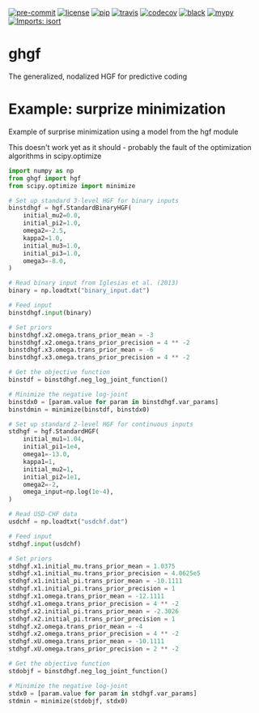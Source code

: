[![pre-commit](https://img.shields.io/badge/pre--commit-enabled-brightgreen?logo=pre-commit&logoColor=white)](https://github.com/pre-commit/pre-commit) [![license](https://img.shields.io/badge/License-GPL%20v3-blue.svg)](https://github.com/LegrandNico/metadPy/blob/master/LICENSE) [![pip](https://badge.fury.io/py/metadPy.svg)](https://badge.fury.io/py/metadPy) [![travis](https://travis-ci.com/LegrandNico/ghgf.svg?branch=master)](https://travis-ci.com/LegandNico/ghgf) [![codecov](https://codecov.io/gh/LegrandNico/ghgf/branch/master/graph/badge.svg)](https://codecov.io/gh/LegrandNico/ghgf) [![black](https://img.shields.io/badge/code%20style-black-000000.svg)](https://github.com/psf/black) [![mypy](http://www.mypy-lang.org/static/mypy_badge.svg)](http://mypy-lang.org/) [![Imports: isort](https://img.shields.io/badge/%20imports-isort-%231674b1?style=flat&labelColor=ef8336)](https://pycqa.github.io/isort/)


# ghgf
The generalized, nodalized HGF for predictive coding


# Example: surprize minimization
Example of surprise minimization using a model from the hgf module

This doesn't work yet as it should - probably the fault of the
optimization algorithms in scipy.optimize

```python
import numpy as np
from ghgf import hgf
from scipy.optimize import minimize

# Set up standard 3-level HGF for binary inputs
binstdhgf = hgf.StandardBinaryHGF(
    initial_mu2=0.0,
    initial_pi2=1.0,
    omega2=-2.5,
    kappa2=1.0,
    initial_mu3=1.0,
    initial_pi3=1.0,
    omega3=-8.0,
)

# Read binary input from Iglesias et al. (2013)
binary = np.loadtxt("binary_input.dat")

# Feed input
binstdhgf.input(binary)

# Set priors
binstdhgf.x2.omega.trans_prior_mean = -3
binstdhgf.x2.omega.trans_prior_precision = 4 ** -2
binstdhgf.x3.omega.trans_prior_mean = -6
binstdhgf.x3.omega.trans_prior_precision = 4 ** -2

# Get the objective function
binstdf = binstdhgf.neg_log_joint_function()

# Minimize the negative log-joint
binstdx0 = [param.value for param in binstdhgf.var_params]
binstdmin = minimize(binstdf, binstdx0)

# Set up standard 2-level HGF for continuous inputs
stdhgf = hgf.StandardHGF(
    initial_mu1=1.04,
    initial_pi1=1e4,
    omega1=-13.0,
    kappa1=1,
    initial_mu2=1,
    initial_pi2=1e1,
    omega2=-2,
    omega_input=np.log(1e-4),
)

# Read USD-CHF data
usdchf = np.loadtxt("usdchf.dat")

# Feed input
stdhgf.input(usdchf)

# Set priors
stdhgf.x1.initial_mu.trans_prior_mean = 1.0375
stdhgf.x1.initial_mu.trans_prior_precision = 4.0625e5
stdhgf.x1.initial_pi.trans_prior_mean = -10.1111
stdhgf.x1.initial_pi.trans_prior_precision = 1
stdhgf.x1.omega.trans_prior_mean = -12.1111
stdhgf.x1.omega.trans_prior_precision = 4 ** -2
stdhgf.x2.initial_pi.trans_prior_mean = -2.3026
stdhgf.x2.initial_pi.trans_prior_precision = 1
stdhgf.x2.omega.trans_prior_mean = -4
stdhgf.x2.omega.trans_prior_precision = 4 ** -2
stdhgf.xU.omega.trans_prior_mean = -10.1111
stdhgf.xU.omega.trans_prior_precision = 2 ** -2

# Get the objective function
stdobjf = binstdhgf.neg_log_joint_function()

# Minimize the negative log-joint
stdx0 = [param.value for param in stdhgf.var_params]
stdmin = minimize(stdobjf, stdx0)

```